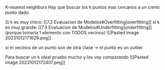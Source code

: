 K-nearest neighbors 
Hay que buscar los k puntos mas cercanos a un cierto punto dado.

Si k es muy chico: [[7.3 Evaluacion de Modelos#Overfitting|overfitting]]
si k es muy grande: [[7.3 Evaluacion de Modelos#Underfitting|underfitting]] (porque tomaria 1 elemento con TODOS vecinos)
![[Pasted image 20231012171629.png]]

si m vecinos de un punto son de otra clase -> el punto es un outlier

Para buscar un k ideal pruebo mucho y los voy comparando 
![[Pasted image 20231012172407.png]]